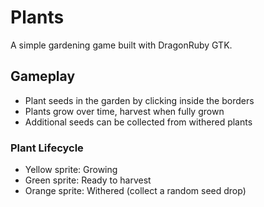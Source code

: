 # Plants
A simple gardening game built with DragonRuby GTK.

## Gameplay
- Plant seeds in the garden by clicking inside the borders
- Plants grow over time, harvest when fully grown
- Additional seeds can be collected from withered plants

### Plant Lifecycle
- Yellow sprite: Growing
- Green sprite: Ready to harvest
- Orange sprite: Withered (collect a random seed drop)
